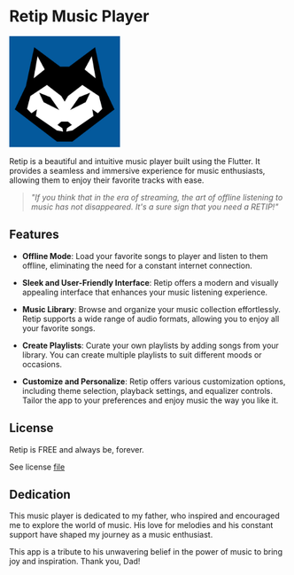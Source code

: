 # Retip Music Player

<p align="left">
    <img src="assets/release/images/logo.svg" width="200">
</p>

Retip is a beautiful and intuitive music player built using the Flutter. It provides a seamless and immersive experience for music enthusiasts, allowing them to enjoy their favorite tracks with ease.

> *"If you think that in the era of streaming, the art of offline listening to music has not disappeared. It's a sure sign that you need a RETIP!"*

## Features

- **Offline Mode**: Load your favorite songs to player and listen to them offline, eliminating the need for a constant internet connection.

- **Sleek and User-Friendly Interface**: Retip offers a modern and visually appealing interface that enhances your music listening experience.

- **Music Library**: Browse and organize your music collection effortlessly. Retip supports a wide range of audio formats, allowing you to enjoy all your favorite songs.

- **Create Playlists**: Curate your own playlists by adding songs from your library. You can create multiple playlists to suit different moods or occasions.

- **Customize and Personalize**: Retip offers various customization options, including theme selection, playback settings, and equalizer controls. Tailor the app to your preferences and enjoy music the way you like it.

## License

Retip is FREE and always be, forever.

See license [file](LICENSE)

## Dedication

This music player is dedicated to my father, who inspired and encouraged me to explore the world of music. His love for melodies and his constant support have shaped my journey as a music enthusiast.

This app is a tribute to his unwavering belief in the power of music to bring joy and inspiration. Thank you, Dad!